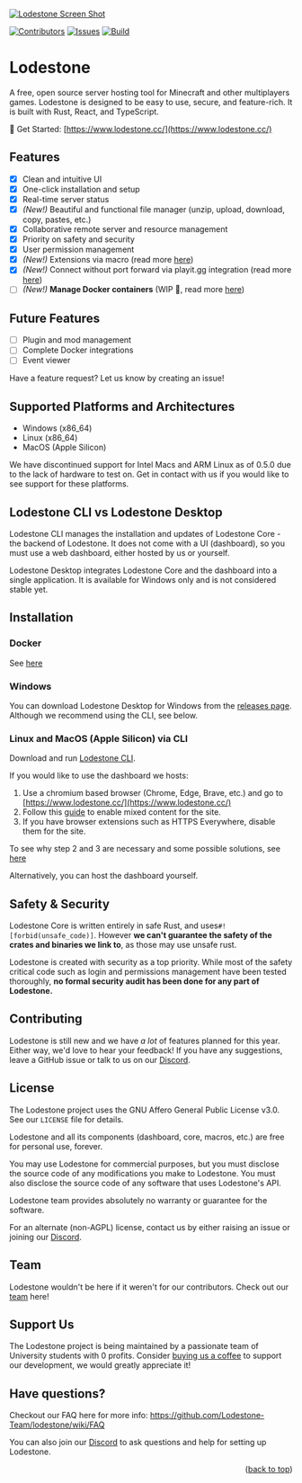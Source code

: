 [![Lodestone Screen Shot](/dashboard/public/assets/readmeRender.png)](https://www.lodestone.cc/)

[![Contributors][contributors-shield]][contributors-url]
[![Issues][issues-shield]][issues-url]
[![Build][workflow-shield]][workflow-url]


# Lodestone

A free, open source server hosting tool for Minecraft and other multiplayers games. Lodestone is designed to be easy to use, secure, and feature-rich. It is built with Rust, React, and TypeScript.

🔗 Get Started: [https://www.lodestone.cc/](https://www.lodestone.cc/)

## Features

- [x] Clean and intuitive UI
- [x] One-click installation and setup
- [x] Real-time server status
- [x] *(New!)* Beautiful and functional file manager (unzip, upload, download, copy, pastes, etc.)
- [x] Collaborative remote server and resource management
- [x] Priority on safety and security
- [x] User permission management
- [x] *(New!)* Extensions via macro (read more [here](https://github.com/Lodestone-Team/lodestone/wiki/Macro-and-Task))
- [x] *(New!)* Connect without port forward via playit.gg integration (read more [here](https://github.com/Lodestone-Team/lodestone/wiki/Playit.gg-Integration))
- [ ] *(New!)* **Manage Docker containers** (WIP 🚧, read more [here](https://github.com/Lodestone-Team/lodestone/wiki/Docker-Instance))

## Future Features
- [ ] Plugin and mod management
- [ ] Complete Docker integrations
- [ ] Event viewer

Have a feature request? Let us know by creating an issue!

## Supported Platforms and Architectures
- Windows (x86_64)
- Linux (x86_64)
- MacOS (Apple Silicon)

We have discontinued support for Intel Macs and ARM Linux as of 0.5.0 due to the lack of hardware to test on. Get in contact with us if you would like to see support for these platforms.

## Lodestone CLI vs Lodestone Desktop

Lodestone CLI manages the installation and updates of Lodestone Core - the backend of Lodestone. It does not come with a UI (dashboard), so you must use a web dashboard, either hosted by us or yourself.

Lodestone Desktop integrates Lodestone Core and the dashboard into a single application. It is available for Windows only and is not considered stable yet.


## Installation

### Docker
See [here](https://github.com/Lodestone-Team/lodestone/wiki/Docker-Support)

### Windows
You can download Lodestone Desktop for Windows from the [releases page](https://github.com/Lodestone-Team/lodestone/releases). Although we recommend using the CLI, see below.


### Linux and MacOS (Apple Silicon) via CLI
Download and run [Lodestone CLI](https://github.com/Lodestone-Team/lodestone_cli).

If you would like to use the dashboard we hosts:
1. Use a chromium based browser (Chrome, Edge, Brave, etc.) and go to [https://www.lodestone.cc/](https://www.lodestone.cc/)
2. Follow this [guide](https://experienceleague.adobe.com/docs/target/using/experiences/vec/troubleshoot-composer/mixed-content.html?lang=en) to enable mixed content for the site.
3. If you have browser extensions such as HTTPS Everywhere, disable them for the site.

To see why step 2 and 3 are necessary and some possible solutions, see [here](https://github.com/Lodestone-Team/lodestone/wiki/FAQ#why-do-i-need-to-enable-mixedinsecure-content-and-disable-https-is-this-safe)

Alternatively, you can host the dashboard yourself.

## Safety & Security

Lodestone Core is written entirely in safe Rust, and uses`#![forbid(unsafe_code)]`. However **we can't guarantee the safety of the crates and binaries we link to**, as those may use unsafe rust.

Lodestone is created with security as a top priority. While most of the safety critical code such as login and permissions management have been tested thoroughly, **no formal security audit has been done for any part of Lodestone.**


## Contributing

Lodestone is still new and we have *a lot* of features planned for this year. Either way, we'd love to hear your feedback! If you have any suggestions, leave a GitHub issue or talk to us on our [Discord](https://discord.gg/PkHXRQXkf6).


## License

The Lodestone project uses the GNU Affero General Public License v3.0. See our `LICENSE` file for details.

Lodestone and all its components (dashboard, core, macros, etc.) are free for personal use, forever. 

You may use Lodestone for commercial purposes, but you must disclose the source code of any modifications you make to Lodestone. You must also disclose the source code of any software that uses Lodestone's API.

Lodestone team provides absolutely no warranty or guarantee for the software.

For an alternate (non-AGPL) license, contact us by either raising an issue or joining our [Discord](https://discord.gg/PkHXRQXkf6).


## Team

Lodestone wouldn't be here if it weren't for our contributors. Check out our [team](https://github.com/orgs/Lodestone-Team/people) here!

## Support Us

The Lodestone project is being maintained by a passionate team of University students with 0 profits. Consider [buying us a coffee](https://ko-fi.com/lodestone_team) to support our development, we would greatly appreciate it!

## Have questions?

Checkout our FAQ here for more info: https://github.com/Lodestone-Team/lodestone/wiki/FAQ

You can also join our [Discord](https://discord.gg/PkHXRQXkf6) to ask questions and help for setting up Lodestone.


<p align="right">(<a href="#top">back to top</a>)</p>

<!-- MARKDOWN LINKS & IMAGES -->
<!-- https://www.markdownguide.org/basic-syntax/#reference-style-links -->

[contributors-shield]: https://img.shields.io/github/contributors/Lodestone-Team/dashboard?style=for-the-badge
[contributors-url]: https://github.com/Lodestone-Team/dashboard/graphs/contributors

<!-- [forks-shield]: https://img.shields.io/github/forks/github_username/repo_name.svg?style=for-the-badge
[forks-url]: https://github.com/github_username/repo_name/network/members
[stars-shield]: https://img.shields.io/github/stars/github_username/repo_name.svg?style=for-the-badge
[stars-url]: https://github.com/github_username/repo_name/stargazers -->

[issues-shield]: https://img.shields.io/github/issues/Lodestone-Team/dashboard?style=for-the-badge
[issues-url]: https://github.com/Lodestone-Team/dashboard/issues
[workflow-shield]: https://img.shields.io/github/actions/workflow/status/Lodestone-Team/dashboard/desktop.yml?style=for-the-badge
[workflow-url]: https://github.com/Lodestone-Team/dashboard/actions
[license-shield]: https://img.shields.io/github/license/github_username/repo_name.svg?style=for-the-badge
[license-url]: https://github.com/github_username/repo_name/blob/master/LICENSE.txt
[product-screenshot]: images/screenshot.png
